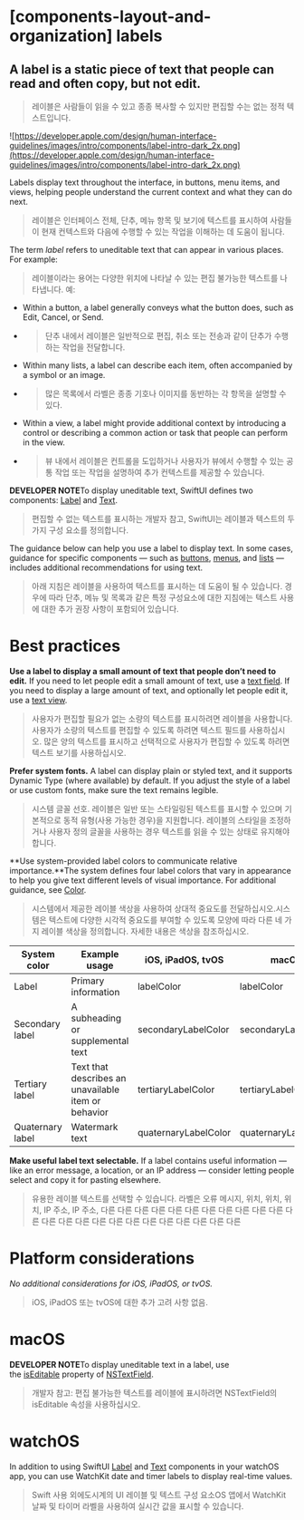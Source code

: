 # **[components-layout-and-organization] labels**

## A label is a static piece of text that people can read and often copy, but not edit.
> 레이블은 사람들이 읽을 수 있고 종종 복사할 수 있지만 편집할 수는 없는 정적 텍스트입니다.
>




![https://developer.apple.com/design/human-interface-guidelines/images/intro/components/label-intro-dark_2x.png](https://developer.apple.com/design/human-interface-guidelines/images/intro/components/label-intro-dark_2x.png)

Labels display text throughout the interface, in buttons, menu items, and views, helping people understand the current context and what they can do next.
> 레이블은 인터페이스 전체, 단추, 메뉴 항목 및 보기에 텍스트를 표시하여 사람들이 현재 컨텍스트와 다음에 수행할 수 있는 작업을 이해하는 데 도움이 됩니다.
>




The term *label* refers to uneditable text that can appear in various places. For example:
> 레이블이라는 용어는 다양한 위치에 나타날 수 있는 편집 불가능한 텍스트를 나타냅니다. 예:
>




- Within a button, a label generally conveys what the button does, such as Edit, Cancel, or Send.
- >  단추 내에서 레이블은 일반적으로 편집, 취소 또는 전송과 같이 단추가 수행하는 작업을 전달합니다.

- Within many lists, a label can describe each item, often accompanied by a symbol or an image.
- >  많은 목록에서 라벨은 종종 기호나 이미지를 동반하는 각 항목을 설명할 수 있다.

- Within a view, a label might provide additional context by introducing a control or describing a common action or task that people can perform in the view.
- >  뷰 내에서 레이블은 컨트롤을 도입하거나 사용자가 뷰에서 수행할 수 있는 공통 작업 또는 작업을 설명하여 추가 컨텍스트를 제공할 수 있습니다.


**DEVELOPER NOTE**To display uneditable text, SwiftUI defines two components: [Label](https://developer.apple.com/documentation/swiftui/label) and [Text](https://developer.apple.com/documentation/swiftui/text).
> 편집할 수 없는 텍스트를 표시하는 개발자 참고, SwiftUI는 레이블과 텍스트의 두 가지 구성 요소를 정의합니다.
>




The guidance below can help you use a label to display text. In some cases, guidance for specific components — such as [buttons](../components/menus-and-actions/buttons), [menus](../components/menus-and-actions/menus), and [lists](../components/layout-and-organization/lists-and-tables) — includes additional recommendations for using text.
> 아래 지침은 레이블을 사용하여 텍스트를 표시하는 데 도움이 될 수 있습니다. 경우에 따라 단추, 메뉴 및 목록과 같은 특정 구성요소에 대한 지침에는 텍스트 사용에 대한 추가 권장 사항이 포함되어 있습니다.
>




# **Best practices**

**Use a label to display a small amount of text that people don’t need to edit.** If you need to let people edit a small amount of text, use a [text field](../components/selection-and-input/text-fields). If you need to display a large amount of text, and optionally let people edit it, use a [text view](../components/content/text-views).
> 사용자가 편집할 필요가 없는 소량의 텍스트를 표시하려면 레이블을 사용합니다. 사용자가 소량의 텍스트를 편집할 수 있도록 하려면 텍스트 필드를 사용하십시오. 많은 양의 텍스트를 표시하고 선택적으로 사용자가 편집할 수 있도록 하려면 텍스트 보기를 사용하십시오.
>




**Prefer system fonts.** A label can display plain or styled text, and it supports Dynamic Type (where available) by default. If you adjust the style of a label or use custom fonts, make sure the text remains legible.
> 시스템 글꼴 선호. 레이블은 일반 또는 스타일링된 텍스트를 표시할 수 있으며 기본적으로 동적 유형(사용 가능한 경우)을 지원합니다. 레이블의 스타일을 조정하거나 사용자 정의 글꼴을 사용하는 경우 텍스트를 읽을 수 있는 상태로 유지해야 합니다.
>




**Use system-provided label colors to communicate relative importance.**The system defines four label colors that vary in appearance to help you give text different levels of visual importance. For additional guidance, see [Color](../foundations/color).
> 시스템에서 제공한 레이블 색상을 사용하여 상대적 중요도를 전달하십시오.시스템은 텍스트에 다양한 시각적 중요도를 부여할 수 있도록 모양에 따라 다른 네 가지 레이블 색상을 정의합니다. 자세한 내용은 색상을 참조하십시오.
>




| System color | Example usage | iOS, iPadOS, tvOS | macOS |
| --- | --- | --- | --- |
| Label | Primary information | labelColor | labelColor |
| Secondary label | A subheading or supplemental text | secondaryLabelColor | secondaryLabelColor |
| Tertiary label | Text that describes an unavailable item or behavior | tertiaryLabelColor | tertiaryLabelColor |
| Quaternary label | Watermark text | quaternaryLabelColor | quaternaryLabelColor |

**Make useful label text selectable.** If a label contains useful information — like an error message, a location, or an IP address — consider letting people select and copy it for pasting elsewhere.
> 유용한 레이블 텍스트를 선택할 수 있습니다. 라벨은 오류 메시지, 위치, 위치, 위치, IP 주소, IP 주소, 다른 다른 다른 다른 다른 다른 다른 다른 다른 다른 다른 다른 다른 다른 다른 다른 다른 다른 다른 다른 다른 다른 다른 다른
>




# **Platform considerations**

*No additional considerations for iOS, iPadOS, or tvOS.*
> iOS, iPadOS 또는 tvOS에 대한 추가 고려 사항 없음.
>




# **macOS**

**DEVELOPER NOTE**To display uneditable text in a label, use the [isEditable](https://developer.apple.com/documentation/appkit/nstextfield/1399407-iseditable) property of [NSTextField](https://developer.apple.com/documentation/appkit/nstextfield).
> 개발자 참고: 편집 불가능한 텍스트를 레이블에 표시하려면 NSTextField의 isEditable 속성을 사용하십시오.
>




# **watchOS**

In addition to using SwiftUI [Label](https://developer.apple.com/documentation/swiftui/label) and [Text](https://developer.apple.com/documentation/swiftui/text) components in your watchOS app, you can use WatchKit date and timer labels to display real-time values.
> Swift 사용 외에도시계의 UI 레이블 및 텍스트 구성 요소OS 앱에서 WatchKit 날짜 및 타이머 라벨을 사용하여 실시간 값을 표시할 수 있습니다.
>




